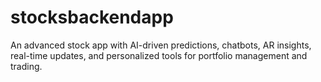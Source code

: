 # stocksbackendapp
An advanced stock app with AI-driven predictions, chatbots, AR insights, real-time updates, and personalized tools for portfolio management and trading.
